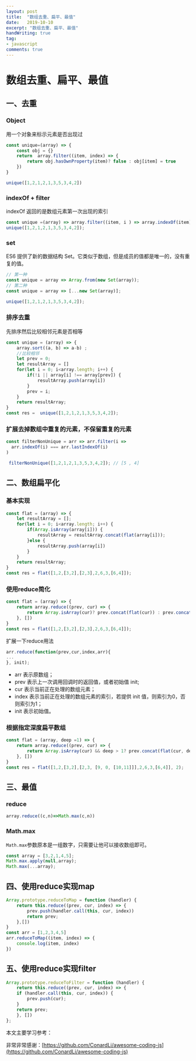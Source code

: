 ```yaml
---
layout: post
title:  "数组去重、扁平、最值"
date:   2019-10-10
excerpt: "数组去重、扁平、最值"
handWriting: true
tag:
- javascript
comments: true
---
```



# 数组去重、扁平、最值

##  一、去重

### Object

用一个对象来标示元素是否出现过

```javascript
const unique=(array) => {
    const obj = {}
    return  array.filter((item, index) => {
        return obj.hasOwnProperty(item)? false : obj[item] = true
    })
}

unique([1,2,1,2,1,3,5,3,4,2])
```

### indexOf + filter

indexOf 返回的是数组元素第一次出现的索引

```javascript
const unique =(array) => array.filter((item, i ) => array.indexOf(item) === i);
unique([1,2,1,2,1,3,5,3,4,2]);
```

### set 

ES6 提供了新的数据结构 Set。它类似于数组，但是成员的值都是唯一的，没有重复的值。

```javascript
// 第一种
const unique = array => Array.from(new Set(array));
// 第二种
const unique = array => [...new Set(array)];

unique([1,2,1,2,1,3,5,3,4,2]);
```

### 排序去重

先排序然后比较相邻元素是否相等

```javascript
const unique = (array) => {
    array.sort((a, b) => a-b) ;
    //比较相邻
    let prev = 0;
    let resultArray = []
    for(let i = 0; i<array.length; i++) {
        if(!i || array[i] !== array[prev]) {
            resultArray.push(array[i])
        }
        prev = i;
    }
    return resultArray;
}
const res =  unique([1,2,1,2,1,3,5,3,4,2]);
```

### 扩展去掉数组中重复的元素，不保留重复的元素

```javascript
const filterNonUnique = arr => arr.filter(i => 
  arr.indexOf(i) === arr.lastIndexOf(i)
)

 filterNonUnique([1,2,1,2,1,3,5,3,4,2]); // [5 , 4]
```

## 二、数组扁平化

### 基本实现

```javascript
const flat = (array) => {
    let resultArray = [];
    for(let i = 0; i<array.length; i++) {
        if(Array.isArray(array[i])) {
            resultArray = resultArray.concat(flat(array[i]));
        }else {
            resultArray.push(array[i])
        }
    }
    return resultArray;
}
const res = flat([1,2,[3,2],[2,3],2,6,3,[6,4]]);
```

### 使用reduce简化

```javascript
const flat = (array) => {
    return array.reduce((prev, cur) => {
        return Array.isArray(cur)? prev.concat(flat(cur)) : prev.concat(cur);
    }, [])
}
const res = flat([1,2,[3,2],[2,3],2,6,3,[6,4]]);
```

扩展一下reduce用法

```javascript
arr.reduce(function(prev,cur,index,arr){
...
}, init);
```
* arr 表示原数组；
* prev 表示上一次调用回调时的返回值，或者初始值 init;
* cur 表示当前正在处理的数组元素；
* index 表示当前正在处理的数组元素的索引，若提供 init 值，则索引为0，否则索引为1；
* init 表示初始值。

### 根据指定深度扁平数组

```javascript
const flat = (array, deep =1) => {
    return array.reduce((prev, cur) => {
        return Array.isArray(cur) && deep > 1? prev.concat(flat(cur, deep -1)) : prev.concat(cur);
    }, [])
}
const res = flat([1,2,[3,2],[2,3, [9, 0, [10,11]]],2,6,3,[6,4]], 2);
```

## 三、最值

### reduce

```javascript
array.reduce((c,n)=>Math.max(c,n))
```

### Math.max

`Math.max`参数原本是一组数字，只需要让他可以接收数组即可。

```javascript
const array = [3,2,1,4,5];
Math.max.apply(null,array);
Math.max(...array);
```

## 四、使用reduce实现map

```javascript
Array.prototype.reduceToMap = function (handler) {
    return this.reduce((prev, cur, index) => {
        prev.push(handler.call(this, cur, index))
        return prev;
    },[])
}
const arr = [1,2,3,4,5]
arr.reduceToMap((item, index) => {
    console.log(item, index)
})
```

## 五、使用reduce实现filter

```javascript
Array.prototype.reduceToFilter = function (handler) {
    return this.reduce((prev, cur, index) => {
    if (handler.call(this, cur, index)) {
        prev.push(cur);
    }
    return prev;
    }, [])
};
```



本文主要学习参考：

非常非常感谢：[https://github.com/ConardLi/awesome-coding-js](https://github.com/ConardLi/awesome-coding-js)



